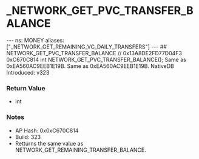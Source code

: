 # _NETWORK_GET_PVC_TRANSFER_BALANCE

--- ns: MONEY aliases: ["_NETWORK_GET_REMAINING_VC_DAILY_TRANSFERS"] --- ## NETWORK_GET_PVC_TRANSFER_BALANCE  // 0x13A8DE2FD77D04F3 0xC670C814 int NETWORK_GET_PVC_TRANSFER_BALANCE();  Same as 0xEA560AC9EEB1E19B.  Same as 0xEA560AC9EEB1E19B.  NativeDB Introduced: v323

### Return Value
* int

### Notes
* AP Hash: 0x0xC670C814
* Build: 323
* Retturns the same value as NETWORK_GET_REMAINING_TRANSFER_BALANCE.

